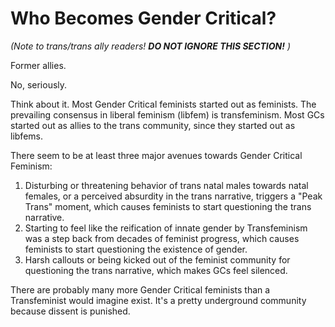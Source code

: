 # Who Becomes Gender Critical?

*(Note to trans/trans ally readers!* ***DO NOT IGNORE THIS SECTION!*** *)*

Former allies.

No, seriously.

Think about it. Most Gender Critical feminists started out as feminists. The prevailing consensus in liberal feminism (libfem) is transfeminism. Most GCs started out as allies to the trans community, since they started out as libfems.

There seem to be at least three major avenues towards Gender Critical Feminism:

1. Disturbing or threatening behavior of trans natal males towards natal females, or a perceived absurdity in the trans narrative, triggers a "Peak Trans" moment, which causes feminists to start questioning the trans narrative.
2. Starting to feel like the reification of innate gender by Transfeminism was a step back from decades of feminist progress, which causes feminists to start questioning the existence of gender.
3. Harsh callouts or being kicked out of the feminist community for questioning the trans narrative, which makes GCs feel silenced.

There are probably many more Gender Critical feminists than a Transfeminist would imagine exist. It's a pretty underground community because dissent is punished.

